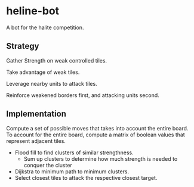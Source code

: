 # heline-bot
A bot for the halite competition.


## Strategy
Gather Strength on weak controlled tiles.  

Take advantage of weak tiles.  

Leverage nearby units to attack tiles.

Reinforce weakened borders first, and attacking units second.

## Implementation
Compute a set of possible moves that takes into account the entire board.
To account for the entire board, compute a matrix of boolean values that represent adjacent tiles.


- Flood fill to find clusters of similar strengthness.
  - Sum up clusters to determine how much strength is needed to conquer the cluster
- Dijkstra to minimum path to minimum clusters.
- Select closest tiles to attack the respective closest target.

